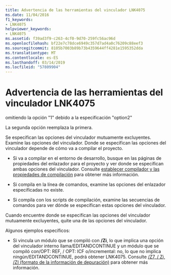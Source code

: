 ```yaml
---
title: Advertencia de las herramientas del vinculador LNK4075
ms.date: 11/04/2016
f1_keywords:
- LNK4075
helpviewer_keywords:
- LNK4075
ms.assetid: f39ad3f9-c263-4cf0-9d70-259fc56ac96d
ms.openlocfilehash: bf22e7c78dce6949c357d7ad4a0c76209c88eef3
ms.sourcegitcommit: 8105b7003b89b73b4359644ff4281e1595352dda
ms.translationtype: MT
ms.contentlocale: es-ES
ms.lasthandoff: 03/14/2019
ms.locfileid: "57809904"
---
```

# <a name="linker-tools-warning-lnk4075"></a>Advertencia de las herramientas del vinculador LNK4075

omitiendo la opción "1" debido a la especificación "option2"

La segunda opción reemplaza la primera.

Se especifican las opciones del vinculador mutuamente excluyentes.  Examine las opciones del vinculador.  Donde se especifican las opciones del vinculador depende de cómo va a compilar el proyecto.

- Si va a compilar en el entorno de desarrollo, busque en las páginas de propiedades del enlazador para el proyecto y ver donde se especifican ambas opciones del vinculador.  Consulte [establecer compilador y las propiedades de compilación](../../build/working-with-project-properties.md) para obtener más información.

- Si compila en la línea de comandos, examine las opciones del enlazador especificadas no existe.

- Si compila con los scripts de compilación, examine las secuencias de comandos para ver dónde se especifican estas opciones del vinculador.

Cuando encuentre donde se especifican las opciones del vinculador mutuamente excluyentes, quite una de las opciones del vinculador.

Algunos ejemplos específicos:

- Si vincula un módulo que se compiló con **/Zi**, lo que implica una opción del vinculador interno llama/EDITANDCONTINUE y un módulo que se compiló con/OPT: REF, / OPT: ICF o/incremental: no, lo que no implica ningún/EDITANDCONTINUE, podrá obtener LNK4075.  Consulte [/Z7, / Zi, /ZI (formato de la información de depuración)](../../build/reference/z7-zi-zi-debug-information-format.md) para obtener más información.